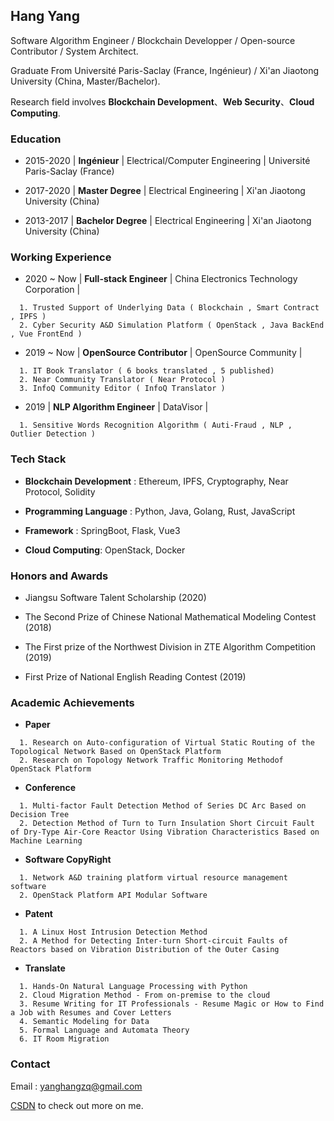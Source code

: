 ## Hang Yang

Software Algorithm Engineer / Blockchain Developper / Open-source Contributor / System Architect.

Graduate From Université Paris-Saclay (France, Ingénieur) / Xi'an Jiaotong University (China, Master/Bachelor).

Research field involves **Blockchain Development**、**Web Security**、**Cloud Computing**.


### Education

- 2015-2020 | **Ingénieur** | Electrical/Computer Engineering | Université Paris-Saclay (France)

- 2017-2020 | **Master Degree** | Electrical Engineering | Xi'an Jiaotong University (China)

- 2013-2017 | **Bachelor Degree** | Electrical Engineering | Xi'an Jiaotong University (China)


### Working Experience

- 2020 ~ Now | **Full-stack Engineer** | China Electronics Technology Corporation | 

```
  1. Trusted Support of Underlying Data ( Blockchain , Smart Contract , IPFS )
  2. Cyber Security A&D Simulation Platform ( OpenStack , Java BackEnd , Vue FrontEnd )
```


- 2019 ~ Now | **OpenSource Contributor** | OpenSource Community | 
 
```
  1. IT Book Translator ( 6 books translated , 5 published)
  2. Near Community Translator ( Near Protocol )
  3. InfoQ Community Editor ( InfoQ Translator )
```

- 2019 | **NLP Algorithm Engineer** | DataVisor | 

```
  1. Sensitive Words Recognition Algorithm ( Auti-Fraud , NLP , Outlier Detection )
```
  
### Tech Stack

- **Blockchain Development** : Ethereum, IPFS, Cryptography, Near Protocol, Solidity

- **Programming Language** : Python, Java, Golang, Rust, JavaScript

- **Framework** : SpringBoot, Flask, Vue3
 
- **Cloud Computing**: OpenStack, Docker

### Honors and Awards
- Jiangsu Software Talent Scholarship (2020)

- The Second Prize of Chinese National Mathematical Modeling Contest (2018)

- The First prize of the Northwest Division in ZTE Algorithm Competition (2019)

- First Prize of National English Reading Contest (2019)

### Academic Achievements

- **Paper**
```
  1. Research on Auto-configuration of Virtual Static Routing of the Topological Network Based on OpenStack Platform 
  2. Research on Topology Network Traffic Monitoring Methodof OpenStack Platform  
```

- **Conference**
```
  1. Multi-factor Fault Detection Method of Series DC Arc Based on Decision Tree
  2. Detection Method of Turn to Turn Insulation Short Circuit Fault of Dry-Type Air-Core Reactor Using Vibration Characteristics Based on Machine Learning
```

- **Software CopyRight**
```
  1. Network A&D training platform virtual resource management software
  2. OpenStack Platform API Modular Software
```

- **Patent**
```
  1. A Linux Host Intrusion Detection Method
  2. A Method for Detecting Inter-turn Short-circuit Faults of Reactors based on Vibration Distribution of the Outer Casing
```

- **Translate**
```
  1. Hands-On Natural Language Processing with Python
  2. Cloud Migration Method - From on-premise to the cloud
  3. Resume Writing for IT Professionals - Resume Magic or How to Find a Job with Resumes and Cover Letters
  4. Semantic Modeling for Data
  5. Formal Language and Automata Theory
  6. IT Room Migration
```


### Contact
Email : yanghangzq@gmail.com
 
[CSDN](https://blog.csdn.net/weixin_43982484?type=blog) to check out more on me.


